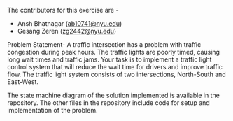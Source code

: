 The contributors for this exercise are - 
* Ansh Bhatnagar (ab10741@nyu.edu)
* Gesang Zeren (zg2442@nyu.edu)

Problem Statement-
A traffic intersection has a problem with traffic congestion during peak hours. The traffic lights are 
poorly timed, causing long wait times and traffic jams. Your task is to implement a traffic light 
control system that will reduce the wait time for drivers and improve traffic flow. The traffic 
light system consists of two intersections, North-South and East-West.

The state machine diagram of the solution implemented is available in the repository. The other files in the repository include code for setup and implementation of the problem.
